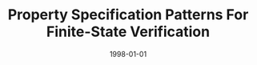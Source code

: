 ---
title: "Property Specification Patterns For Finite-State Verification"
date: 1998-01-01
venue: "Proceedings of the Second Workshop on Formal Methods in Software Practice, March 4-5, 1998, Clearwater Beach, Florida, USA"
paperurl: https://doi.org/10.1145/298595.298598
authors: "Matthew B Dwyer, George S Avrunin and James C Corbett"
awards: ""
---